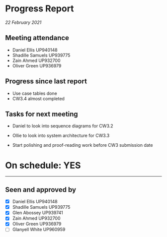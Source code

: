 # Progress Report

*22 February 2021*

## Meeting attendance

- Daniel Ellis UP940148
- Shadille Samuels UP939775
- Zain Ahmed UP932700
- Oliver Green UP936979

## Progress since last report

- Use case tables done
- CW3.4 almost completed

## Tasks for next meeting

- Daniel to look into sequence diagrams for CW3.2
- Ollie to look into system architecture for CW3.3

- Start polishing and proof-reading work before CW3 submission date

# On schedule: YES

---

## Seen and approved by

* [X] Daniel Ellis UP940148
* [X] Shadille Samuels UP939775
* [X] Glen Abossey UP939741
* [X] Zain Ahmed UP932700
* [X] Oliver Green UP936979
* [ ] Glanyell White UP960959

